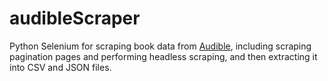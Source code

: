 # audibleScraper
Python Selenium for scraping book data from [Audible](https://www.audible.com/), including scraping pagination pages and performing headless scraping, and then extracting it into CSV and JSON files.
